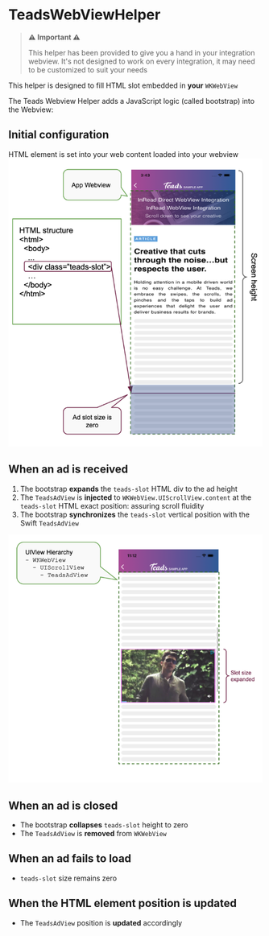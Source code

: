 #  TeadsWebViewHelper

> **⚠️ Important ⚠️** 
>
>This helper has been provided to give you a hand in your integration webview.
> It's not designed to work on every integration, it may need to be customized to suit your needs

This helper is designed to fill HTML slot embedded in **your** `WKWebView` 

The Teads Webview Helper adds a JavaScript logic (called bootstrap) into the Webview: 

## Initial configuration
HTML element is set into your web content loaded into your webview
<img src="README_Webview_configuration.png">

## When an ad is received
1. The bootstrap **expands** the `teads-slot` HTML div to the ad height
2. The `TeadsAdView` is **injected** to `WKWebView.UIScrollView.content` at the `teads-slot` HTML exact position: assuring scroll fluidity 
3. The bootstrap **synchronizes** the `teads-slot` vertical position with the Swift `TeadsAdView`

<img src="README_Webview_hierarchy.png">

## When an ad is closed
- The bootstrap **collapses** `teads-slot` height to zero
- The `TeadsAdView` is **removed** from `WKWebView`

## When an ad fails to load
- `teads-slot` size remains zero 

## When the HTML element position is updated
- The `TeadsAdView` position is **updated** accordingly
